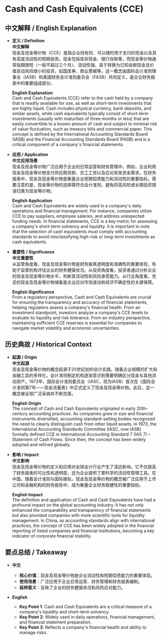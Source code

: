 # Cash and Cash Equivalents (CCE)

## 中文解释 / English Explanation

* **定义 / Definition**  
  **中文解释**  
  现金及现金等价物（CCE）是指企业持有的、可以随时用于支付的现金以及具有高度流动性的短期投资。现金包括库存现金、银行存款等，而现金等价物通常指期限短（一般不超过三个月）、流动性强、易于转换为已知金额现金且价值变动风险很小的投资，如国库券、商业票据等。这一概念由国际会计准则理事会（IASB）和美国财务会计准则委员会（FASB）共同定义，是企业财务报表中的重要组成部分。  

  **English Explanation**  
  Cash and Cash Equivalents (CCE) refer to the cash held by a company that is readily available for use, as well as short-term investments that are highly liquid. Cash includes physical currency, bank deposits, and similar assets, while cash equivalents typically consist of short-term investments (usually with maturities of three months or less) that are easily convertible to a known amount of cash and subject to minimal risk of value fluctuation, such as treasury bills and commercial paper. This concept is defined by the International Accounting Standards Board (IASB) and the Financial Accounting Standards Board (FASB) and is a critical component of a company's financial statements.  

* **应用 / Application**  
  **中文应用场景**  
  现金及现金等价物广泛应用于企业的日常运营和财务管理中。例如，企业利用现金及现金等价物支付供应商货款、员工工资以及应对突发资金需求。在财务报表中，现金及现金等价物是衡量企业短期偿债能力和流动性的重要指标。需要注意的是，现金等价物的选择需符合会计准则，避免将高风险或长期投资错误归类为现金等价物。  

  **English Application**  
  Cash and Cash Equivalents are widely used in a company's daily operations and financial management. For instance, companies utilize CCE to pay suppliers, employee salaries, and address unexpected funding needs. In financial statements, CCE is a key metric for assessing a company's short-term solvency and liquidity. It is important to note that the selection of cash equivalents must comply with accounting standards to avoid misclassifying high-risk or long-term investments as cash equivalents.  

* **重要性 / Significance**  
  **中文重要性**  
  从监管角度看，现金及现金等价物是财务报表透明度和准确性的重要体现，有助于监管机构评估企业的财务健康状况。从投资角度看，投资者通过分析企业的现金及现金等价物水平，判断其流动性和风险承受能力。从行业角度看，充足的现金及现金等价物储备是企业应对市场波动和经济不确定性的关键保障。  

  **English Significance**  
  From a regulatory perspective, Cash and Cash Equivalents are crucial for ensuring the transparency and accuracy of financial statements, helping regulators assess a company's financial health. From an investment standpoint, investors analyze a company's CCE levels to evaluate its liquidity and risk tolerance. From an industry perspective, maintaining sufficient CCE reserves is essential for companies to navigate market volatility and economic uncertainties.  

## 历史典故 / Historical Context

* **起源 / Origin**  
  **中文起源**  
  现金及现金等价物的概念起源于20世纪初的会计实践。随着企业规模的扩大和金融工具的多样化，会计准则制定机构逐渐意识到需要明确区分现金与其他流动资产。1973年，国际会计准则委员会（IASC，现为IASB）首次在《国际会计准则第7号——现金流量表》中正式定义了现金及现金等价物。此后，这一概念被全球广泛采纳并不断完善。  

  **English Origin**  
  The concept of Cash and Cash Equivalents originated in early 20th-century accounting practices. As companies grew in size and financial instruments diversified, accounting standard-setting bodies recognized the need to clearly distinguish cash from other liquid assets. In 1973, the International Accounting Standards Committee (IASC, now IASB) formally defined CCE in International Accounting Standard 7 (IAS 7) – Statement of Cash Flows. Since then, the concept has been widely adopted and refined globally.  

* **影响 / Impact**  
  **中文影响**  
  现金及现金等价物的定义和应用对全球会计行业产生了深远影响。它不仅提高了财务报表的可比性和透明度，还为企业提供了更科学的流动性管理工具。在中国，随着会计准则与国际接轨，现金及现金等价物的概念被广泛应用于上市公司和金融机构的财务报告中，成为衡量企业财务稳健性的重要指标。  

  **English Impact**  
  The definition and application of Cash and Cash Equivalents have had a profound impact on the global accounting industry. It has not only enhanced the comparability and transparency of financial statements but also provided companies with more scientific tools for liquidity management. In China, as accounting standards align with international practices, the concept of CCE has been widely adopted in the financial reporting of listed companies and financial institutions, becoming a key indicator of corporate financial stability.  

## 要点总结 / Takeaway

* **中文**  
  - **核心价值**：现金及现金等价物是企业流动性和短期偿债能力的重要体现。  
  - **使用场景**：广泛应用于企业日常运营、财务管理和财务报表编制。  
  - **延伸意义**：反映了企业的财务健康状况和风险应对能力。  

* **English**  
  - **Key Point 1**: Cash and Cash Equivalents are a critical measure of a company's liquidity and short-term solvency.  
  - **Key Point 2**: Widely used in daily operations, financial management, and financial statement preparation.  
  - **Key Point 3**: Reflects a company's financial health and ability to manage risks.